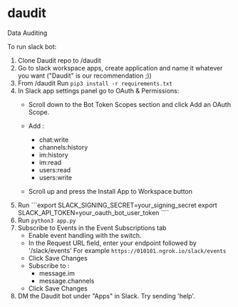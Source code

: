 # daudit
Data Auditing

To run slack bot:
1. Clone Daudit repo to /daudit
2. Go to slack workspace apps, create application and name it whatever you want ("Daudit" is our recommendation ;))
3. From /daudit Run `pip3 install -r requirements.txt`
4. In Slack app settings panel go to OAuth & Permissions:
    * Scroll down to the Bot Token Scopes section and click Add an OAuth Scope.
    * Add :
      * chat:write
      * channels:history
      * im:history
      * im:read
      * users:read
      * users:write
    
    * Scroll up and press the Install App to Workspace button
5. Run ```export SLACK_SIGNING_SECRET=your_signing_secret
 export SLACK_API_TOKEN=your_oauth_bot_user_token ```` 
6. Run `python3 app.py`
7. Subscribe to Events in the Event Subscriptions tab
    * Enable event handling with the switch.
    * In the Request URL field, enter your endpoint followed by '/slack/events'
      For example `https://010101.ngrok.io/slack/events`
    * Click Save Changes
    * Subscribe to :
      * message.im
      * message.channels
    * Click Save Changes
8. DM the Daudit bot under "Apps" in Slack. Try sending 'help'.
